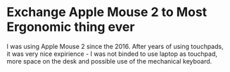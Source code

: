 # Exchange Apple Mouse 2 to Most Ergonomic thing ever 
I was using Apple Mouse 2 since the 2016. After years of using touchpads, it was very nice expirience - I was not binded to use laptop as touchpad, more space on the desk and possible use of the mechanical keyboard. 
